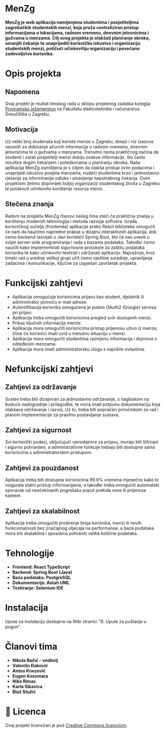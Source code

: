 # MenZg

**MenZg je web aplikacija namijenjena studentima i posjetiteljima zagrebačkih studentskih menzi, koja pruža centraliziran pristup informacijama o lokacijama, radnom vremenu, dnevnim jelovnicima i gužvama u menzama. Cilj ovog projekta je olakšati planiranje obroka, smanjiti čekanje te unaprijediti korisničko iskustvo i organizaciju studentskih menzi, potičući učinkovitiju organizaciju i povećano zadovoljstvo korisnika.**

# Opis projekta
## Napomena
Ovaj projekt je reultat timskog rada u sklopu projeknog zadatka kolegija [Programsko inženjerstvo](https://www.fer.unizg.hr/predmet/proinz) na Fakultetu elektrotehnike i računarstva Sveučilišta u Zagrebu. 

## Motivacija
Uz veliki broj studenata koji koriste menze u Zagrebu, dolazi i niz izazova vezanih za dobivanje ažurnih informacija o radnom vremenu, dnevnim jelovnicima te o gužvama u menzama. Trenutno nema praktičnog načina da studenti i ostali posjetitelji menzi dobiju ovakve informacije, što često rezultira dugim čekanjem i poteškoćama u planiranju obroka. Naša aplikacija MenZg osmišljena je s ciljem da olakša pristup ovim podacima i unaprijedi iskustvo posjeta menzama, nudeći studentima brzo i jednostavno rješenje za informiranije odluke i smanjenje nepotrebnog čekanja. Ovim projektom želimo doprinijeti boljoj organizaciji studentskog života u Zagrebu te potaknuti učinkovito korištenje resursa menzi.

## Stečena znanja
Radom na projektu MenZg članovi našeg tima steći će praktična znanja u korištenju modernih tehnologija i metoda razvoja softvera. Izrada korisničkog sučelja (frontenda) aplikacije preko React biblioteke omogućit će nam da naučimo napredne prakse u dizajnu interaktivnih aplikacija, dok ćemo backend razvijati u Javi koristeći Spring Boot, što će nas uvesti u svijet server-side programiranja i rada s bazama podataka. Također ćemo naučiti kako implementirati sigurnosne protokole za zaštitu podataka korisnika te kako učinkovito testirati i održavati aplikaciju. Najvažnije, kroz timski rad u srednje velikoj grupi učit ćemo vještine suradnje, upravljanja zadacima i komunikacije, ključne za uspješan završetak projekta.

# Funkcijski zahtjevi 
* Aplikacija omogućuje korisnicima prijavu kao student, djelatnik ili administrator pomoću e-mail adrese.
* Autentifikacija korisnika omogućena je putem OAuth2 (Google) servisa pri prijavi.
* Aplikacija treba omogućiti korisnicima pregled svih dostupnih menzi.
* Prikaz ključnih informacija menze.
* Aplikacija mora omogućiti korisnicima pristup prijenosu uživo iz menze, čime će korisnici imati uvid u trenutnu situaciju u menzi.
* Aplikacija mora omogućiti studentima razmjenu informacija i dojmova o određenim menzama.
* Aplikacija mora imati administratorsku ulogu s najvišim ovlastima.

# Nefunkcijski zahtjevi

## Zahtjevi za održavanje
Sustav treba biti dizajniran za jednostavno održavanje, s naglaskom na buduće nadogradnje i prilagodbe, te mora imati potpunu dokumentaciju koja olakšava održavanje i razvoj. Uz to, treba biti popraćen priručnikom za rad i planom 
implementacije za pravilno postavljanje sustava.

## Zahtjevi za sigurnost
Svi korisnički podaci, uključujući vjerodajnice za prijavu, moraju biti šifrirani i sigurno pohranjeni, a administrativne funkcije trebaju biti dostupne samo korisnicima s administratorskim pristupom.

## Zahtjevi za pouzdanost
Aplikacija treba biti dostupna korisnicima 99.9% vremena mjesečno kako bi osigurala stalni pristup informacijama, a također treba omogućiti automatski oporavak od neočekivanih pogrešaka poput prekida veze ili prijenosa kamere.

## Zahtjevi za skalabilnost
Aplikacija treba omogućiti proširenje broja korisnika, menzi ili novih funkcionalnosti bez značajnog utjecaja na performanse, a baza podataka mora biti skalabilna i sposobna pohraniti velike količine podataka.

# Tehnologije 
* **Frontend: React TypeScript**
* **Backend: Spring Boot (Java)**
* **Baza podataka: PostgreSQL**
* **Dokumentacija: Astah UML**
* **Testiranje: Selenium IDE**

# Instalacija
Upute za instalaciju dostupne na Wiki stranici "8. Upute za puštanje u pogon".

# Članovi tima 
*  **Nikola Bačić - voditelj**
* **Valentin Đaković**
* **Antea Knezović**
* **Eugen Kozomara**
* **Niko Rimac**
* **Karla Sikavica**
* **Blaž Stužić**

# 📝 Licenca
Ovaj projekt licenciran je pod [Creative Commons licencijom](https://github.com/vito-vrbic/Nat20Mappers/blob/master/LICENSE).
